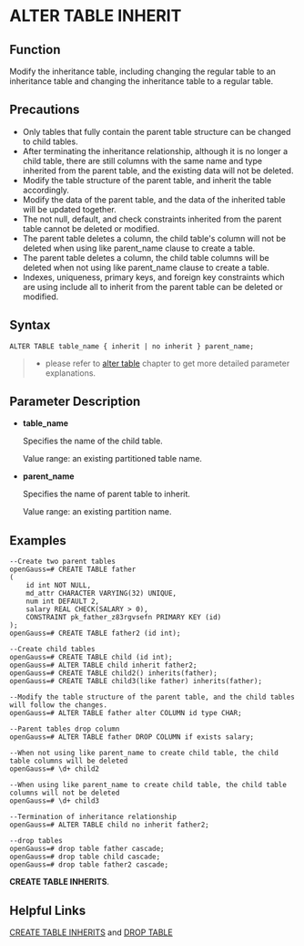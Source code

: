 # ALTER TABLE INHERIT<a name="EN-US_TOPIC_0289900691"></a>

## Function<a name="en-us_topic_0283137443_en-us_topic_0237122090_en-us_topic_0059778762_s7554a451a2e8434ac6abac385bba71e9"></a>

Modify the inheritance table, including changing the regular table to an inheritance table and changing the inheritance table to a regular table.

## Precautions<a name="en-us_topic_0283137443_en-us_topic_0237122090_en-us_topic_0059778762_s6a18169201b2335fab67e21579272c81"></a>

-   Only tables that fully contain the parent table structure can be changed to child tables.
-   After terminating the inheritance relationship, although it is no longer a child table, there are still columns with the same name and type inherited from the parent table, and the existing data will not be deleted.
-   Modify the table structure of the parent table, and inherit the table accordingly.
-   Modify the data of the parent table, and the data of the inherited table will be updated together.
-   The not null, default, and check constraints inherited from the parent table cannot be deleted or modified.
-   The parent table deletes a column, the child table's column will not be deleted when using like parent_name clause to create a table.
-   The parent table deletes a column, the child table columns will be deleted when not using like parent_name clause to create a table.
-   Indexes, uniqueness, primary keys, and foreign key constraints which are using include all to inherit from the parent table can be deleted or modified.

## Syntax<a name="en-us_topic_0283137443_en-us_topic_0237122090_en-us_topic_0059778762_s54ad19af647d4983a3bc61bb7a645180"></a>

```
ALTER TABLE table_name { inherit | no inherit } parent_name;
```
>
> -   please refer to [alter table](alter-table.md) chapter to get more detailed parameter explanations.

## Parameter Description<a name="en-us_topic_0283137443_en-us_topic_0237122090_en-us_topic_0059778762_sfb7a4cb223ab41709a1677119a8d42100"></a>

-   **table\_name**

    Specifies the name of the child table.

    Value range: an existing partitioned table name.

-   **parent\_name**

    Specifies the name of parent table to inherit.

    Value range: an existing partition name.

## Examples<a name="en-us_topic_0283137443_en-us_topic_0237122090_en-us_topic_0059778762_s23d0121ee3075db3961f76d2d8e16acc"></a>

```
--Create two parent tables
openGauss=# CREATE TABLE father
(
    id int NOT NULL,
    md_attr CHARACTER VARYING(32) UNIQUE,
    num int DEFAULT 2,
    salary REAL CHECK(SALARY > 0),
    CONSTRAINT pk_father_z83rgvsefn PRIMARY KEY (id)
);
openGauss=# CREATE TABLE father2 (id int);

--Create child tables
openGauss=# CREATE TABLE child (id int);
openGauss=# ALTER TABLE child inherit father2;
openGauss=# CREATE TABLE child2() inherits(father);
openGauss=# CREATE TABLE child3(like father) inherits(father);

--Modify the table structure of the parent table, and the child tables will follow the changes.
openGauss=# ALTER TABLE father alter COLUMN id type CHAR;

--Parent tables drop column
openGauss=# ALTER TABLE father DROP COLUMN if exists salary;

--When not using like parent_name to create child table, the child table columns will be deleted
openGauss=# \d+ child2

--When using like parent_name to create child table, the child table columns will not be deleted
openGauss=# \d+ child3

--Termination of inheritance relationship
openGauss=# ALTER TABLE child no inherit father2;

--drop tables
openGauss=# drop table father cascade;
openGauss=# drop table child cascade;
openGauss=# drop table father2 cascade;
```

**CREATE TABLE INHERITS**.

## Helpful Links<a name="en-us_topic_0283137443_en-us_topic_0237122090_en-us_topic_0059778762_s267aeb502b5546f69f580c79c0a728df"></a>

[CREATE TABLE INHERITS](create-table-inherits.md)  and  [DROP TABLE](drop-table.md)